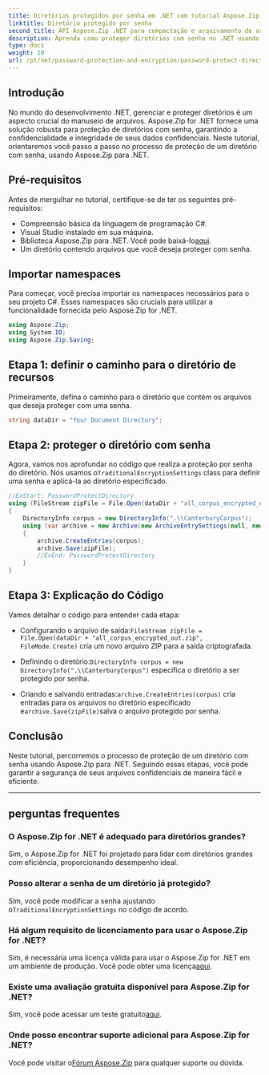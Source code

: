 ```yaml
---
title: Diretórios protegidos por senha em .NET com tutorial Aspose.Zip
linktitle: Diretório protegido por senha
second_title: API Aspose.Zip .NET para compactação e arquivamento de arquivos
description: Aprenda como proteger diretórios com senha no .NET usando Aspose.Zip. Proteja seus arquivos sem esforço com este tutorial passo a passo.
type: docs
weight: 10
url: /pt/net/password-protection-and-encryption/password-protect-directory/
---
```


## Introdução

No mundo do desenvolvimento .NET, gerenciar e proteger diretórios é um aspecto crucial do manuseio de arquivos. Aspose.Zip for .NET fornece uma solução robusta para proteção de diretórios com senha, garantindo a confidencialidade e integridade de seus dados confidenciais. Neste tutorial, orientaremos você passo a passo no processo de proteção de um diretório com senha, usando Aspose.Zip para .NET.

## Pré-requisitos

Antes de mergulhar no tutorial, certifique-se de ter os seguintes pré-requisitos:

- Compreensão básica da linguagem de programação C#.
- Visual Studio instalado em sua máquina.
-  Biblioteca Aspose.Zip para .NET. Você pode baixá-lo[aqui](https://releases.aspose.com/zip/net/).
- Um diretório contendo arquivos que você deseja proteger com senha.

## Importar namespaces

Para começar, você precisa importar os namespaces necessários para o seu projeto C#. Esses namespaces são cruciais para utilizar a funcionalidade fornecida pelo Aspose.Zip for .NET.

```csharp
using Aspose.Zip;
using System.IO;
using Aspose.Zip.Saving;
```

## Etapa 1: definir o caminho para o diretório de recursos

Primeiramente, defina o caminho para o diretório que contém os arquivos que deseja proteger com uma senha.

```csharp
string dataDir = "Your Document Directory";
```

## Etapa 2: proteger o diretório com senha

 Agora, vamos nos aprofundar no código que realiza a proteção por senha do diretório. Nós usamos o`TraditionalEncryptionSettings` class para definir uma senha e aplicá-la ao diretório especificado.

```csharp
//ExStart: PasswordProtectDirectory
using (FileStream zipFile = File.Open(dataDir + "all_corpus_encrypted_out.zip", FileMode.Create))
{
    DirectoryInfo corpus = new DirectoryInfo(".\\CanterburyCorpus");
    using (var archive = new Archive(new ArchiveEntrySettings(null, new TraditionalEncryptionSettings("p@s$"))))
    {
        archive.CreateEntries(corpus);
        archive.Save(zipFile);
        //ExEnd: PasswordProtectDirectory
    }
}
```

## Etapa 3: Explicação do Código

Vamos detalhar o código para entender cada etapa:

-  Configurando o arquivo de saída:`FileStream zipFile = File.Open(dataDir + "all_corpus_encrypted_out.zip", FileMode.Create)` cria um novo arquivo ZIP para a saída criptografada.

-  Definindo o diretório:`DirectoryInfo corpus = new DirectoryInfo(".\\CanterburyCorpus")` especifica o diretório a ser protegido por senha.

-  Criando e salvando entradas:`archive.CreateEntries(corpus)` cria entradas para os arquivos no diretório especificado e`archive.Save(zipFile)`salva o arquivo protegido por senha.

## Conclusão

Neste tutorial, percorremos o processo de proteção de um diretório com senha usando Aspose.Zip para .NET. Seguindo essas etapas, você pode garantir a segurança de seus arquivos confidenciais de maneira fácil e eficiente.

---

## perguntas frequentes

### O Aspose.Zip for .NET é adequado para diretórios grandes?
Sim, o Aspose.Zip for .NET foi projetado para lidar com diretórios grandes com eficiência, proporcionando desempenho ideal.

### Posso alterar a senha de um diretório já protegido?
 Sim, você pode modificar a senha ajustando o`TraditionalEncryptionSettings` no código de acordo.

### Há algum requisito de licenciamento para usar o Aspose.Zip for .NET?
 Sim, é necessária uma licença válida para usar o Aspose.Zip for .NET em um ambiente de produção. Você pode obter uma licença[aqui](https://purchase.aspose.com/buy).

### Existe uma avaliação gratuita disponível para Aspose.Zip for .NET?
 Sim, você pode acessar um teste gratuito[aqui](https://releases.aspose.com/).

### Onde posso encontrar suporte adicional para Aspose.Zip for .NET?
 Você pode visitar o[Fórum Aspose.Zip](https://forum.aspose.com/c/zip/37) para qualquer suporte ou dúvida.

